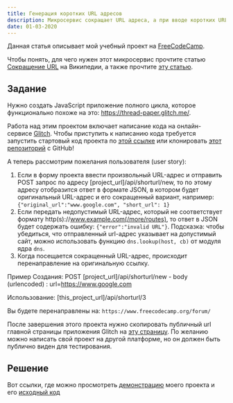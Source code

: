 ```yaml
---
title: Генерация коротких URL адресов
description: Микросервис сокращает URL адреса, а при вводе коротких URL преобразует обратно в исходные. Написано на JavaScript
date: 01-03-2020
---
```


Данная статья описывает мой учебный проект на [FreeCodeCamp](https://www.freecodecamp.org/learn/apis-and-microservices/apis-and-microservices-projects/url-shortener-microservice).

Чтобы понять, для чего нужен этот микросервис прочтите статью [Сокращение URL](https://ru.wikipedia.org/wiki/%D0%A1%D0%BE%D0%BA%D1%80%D0%B0%D1%89%D0%B5%D0%BD%D0%B8%D0%B5_URL) на Википедии, а также прочтите [эту статью](https://www.internet-technologies.ru/articles/rukovodstvo-po-sokrascheniyu-url-adresov-i-otslezhivaniyu-socsetey.html).

## Задание

Нужно создать JavaScript приложение полного цикла, которое функционально похоже на это: https://thread-paper.glitch.me/.

Работа над этим проектом включает написание кода на онлайн-сервисе [Glitch](https://glitch.com/). Чтобы приступить к написанию кода требуется запустить стартовый код проекта по [этой ссылке](https://glitch.com/edit/#!/remix/clone-from-repo?REPO_URL=https://github.com/freeCodeCamp/boilerplate-project-urlshortener/) или клонировать [этот репозиторий](https://github.com/freeCodeCamp/boilerplate-project-urlshortener/) с GitHub!

А теперь рассмотрим пожелания пользователя (user story):

1. Если в форму проекта ввести произвольный URL-адрес и отправить POST запрос по адресу [project_url]/api/shorturl/new, то по этому адресу отобразится ответ в формате JSON, в котором будет оригинальный URL-адрес и его сокращенный вариант, например: `{"original_url":"www.google.com", "short_url": 1}`
2. Если передать недопустимый URL-адрес, который не соответствует формату http(s)://www.example.com(/more/routes), то ответ в JSON будет содержать ошибку: `{"error":"invalid URL"}`. Подсказка: чтобы убедиться, что отправленный url-адрес указывает на допустимый сайт, можно использовать функцию `dns.lookup(host, cb)` от модуля ядра `dns`.
3. Когда посещается сокращенный URL-адрес, происходит перенаправление на оригинальную ссылку.

Пример Создания:
POST [project_url]/api/shorturl/new - body (urlencoded) : url=https://www.google.com

Использование:
[this_project_url]/api/shorturl/3

Вы будете перенаправлены на:
`https://www.freecodecamp.org/forum/`

После завершения этого проекта нужно скопировать публичный url главной страницы приложения Glitch на [эту страницу](https://www.freecodecamp.org/learn/apis-and-microservices/apis-and-microservices-projects/url-shortener-microservice). По желанию можно написать свой проект на другой платформе, но он должен быть публично виден для тестирования.

## Решение

Вот ссылки, где можно просмотреть [демонстрацию](https://url-shortener-injashkin.glitch.me) моего проекта и его [исходный код](https://github.com/injashkin/url-shortener.git)

